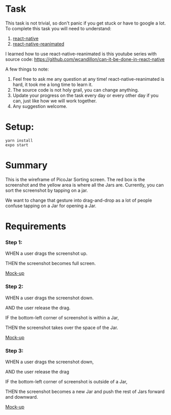 # Task

This task is not trivial, so don't panic if you get stuck or have to google a lot. To complete this task you will need to understand:

1. [react-native](https://github.com/facebook/react-native)
2. [react-native-reanimated](https://github.com/software-mansion/react-native-reanimated)

I learned how to use react-native-reanimated is this youtube series with source code: https://github.com/wcandillon/can-it-be-done-in-react-native

A few things to note:

1. Feel free to ask me any question at any time! react-native-reanimated is hard, it took me a long time to learn it.
2. The source code is not holy grail, you can change anything.
3. Update your progress on the task every day or every other day if you can, just like how we will work together.
4. Any suggestion welcome.

# Setup:

```
yarn install
expo start

```

# Summary

This is the wireframe of PicoJar Sorting screen. The red box is the screenshot and the yellow area is where all the Jars are. Currently, you can sort the screenshot by tapping on a jar.

We want to change that gesture into drag-and-drop as a lot of people confuse tapping on a Jar for opening a Jar.

# Requirements

### Step 1:

WHEN a user drags the screenshot up. 

THEN the screenshot becomes full screen.  

[Mock-up](https://www.figma.com/proto/KsOGvQvLZLH9FMkrtCwEk3/PicoJarV1?node-id=59%3A442&scaling=min-zoom)


### Step 2:

WHEN a user drags the screenshot down.

AND the user release the drag. 

IF the bottom-left corner of screenshot is within a Jar, 

THEN the screenshot takes over the space of the Jar.  

[Mock-up](https://www.figma.com/proto/KsOGvQvLZLH9FMkrtCwEk3/PicoJarV1?node-id=59%3A552&scaling=min-zoom)


### Step 3:

WHEN a user drags the screenshot down,  

AND the user release the drag  

IF the bottom-left corner of screenshot is outside of a Jar,  

THEN the screenshot becomes a new Jar and push the rest of Jars forward and downward.  

[Mock-up](https://www.figma.com/proto/KsOGvQvLZLH9FMkrtCwEk3/PicoJarV1?node-id=59%3A693&scaling=min-zoom)
